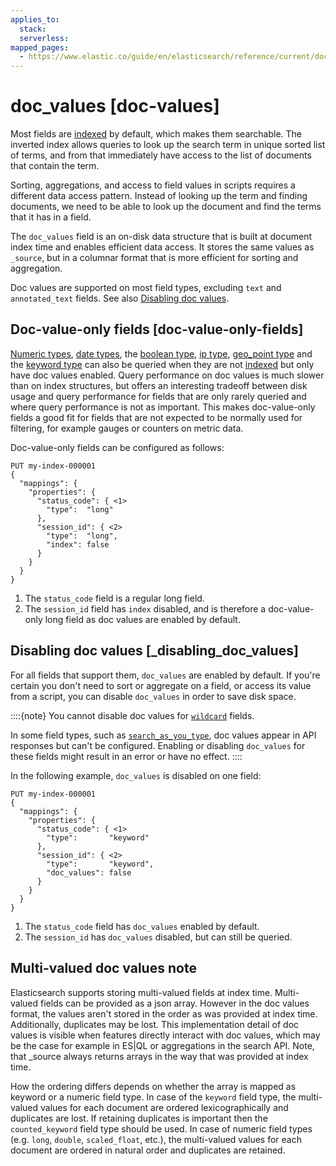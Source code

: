 ```yaml
---
applies_to:
  stack:
  serverless:
mapped_pages:
  - https://www.elastic.co/guide/en/elasticsearch/reference/current/doc-values.html
---
```


# doc_values [doc-values]

Most fields are [indexed](/reference/elasticsearch/mapping-reference/mapping-index.md) by default, which makes them searchable. The inverted index allows queries to look up the search term in unique sorted list of terms, and from that immediately have access to the list of documents that contain the term.

Sorting, aggregations, and access to field values in scripts requires a different data access pattern. Instead of looking up the term and finding documents, we need to be able to look up the document and find the terms that it has in a field.

The `doc_values` field is an on-disk data structure that is built at document index time and enables efficient data access. It stores the same values as `_source`, but in a columnar format that is more efficient for sorting and aggregation. 

Doc values are supported on most field types, excluding `text` and `annotated_text` fields. See also [Disabling doc values](#_disabling_doc_values).

## Doc-value-only fields [doc-value-only-fields]

[Numeric types](/reference/elasticsearch/mapping-reference/number.md), [date types](/reference/elasticsearch/mapping-reference/date.md), the [boolean type](/reference/elasticsearch/mapping-reference/boolean.md), [ip type](/reference/elasticsearch/mapping-reference/ip.md), [geo_point type](/reference/elasticsearch/mapping-reference/geo-point.md) and the [keyword type](/reference/elasticsearch/mapping-reference/keyword.md) can also be queried when they are not [indexed](/reference/elasticsearch/mapping-reference/mapping-index.md) but only have doc values enabled. Query performance on doc values is much slower than on index structures, but offers an interesting tradeoff between disk usage and query performance for fields that are only rarely queried and where query performance is not as important. This makes doc-value-only fields a good fit for fields that are not expected to be normally used for filtering, for example gauges or counters on metric data.

Doc-value-only fields can be configured as follows:

```console
PUT my-index-000001
{
  "mappings": {
    "properties": {
      "status_code": { <1>
        "type":  "long"
      },
      "session_id": { <2>
        "type":  "long",
        "index": false
      }
    }
  }
}
```

1. The `status_code` field is a regular long field.
2. The `session_id` field has `index` disabled, and is therefore a doc-value-only long field as doc values are enabled by default.



## Disabling doc values [_disabling_doc_values]

For all fields that support them, `doc_values` are enabled by default. If you're certain you don't need to sort or aggregate on a field, or access its value from a script, you can disable `doc_values` in order to save disk space.

::::{note}
You cannot disable doc values for [`wildcard`](/reference/elasticsearch/mapping-reference/keyword.md#wildcard-field-type) fields.

In some field types, such as [`search_as_you_type`](/reference/elasticsearch/mapping-reference/search-as-you-type.md), doc values appear in API responses but can't be configured. Enabling or disabling `doc_values` for these fields might result in an error or have no effect.
::::

In the following example, `doc_values` is disabled on one field:

```console
PUT my-index-000001
{
  "mappings": {
    "properties": {
      "status_code": { <1>
        "type":       "keyword"
      },
      "session_id": { <2>
        "type":       "keyword",
        "doc_values": false
      }
    }
  }
}
```

1. The `status_code` field has `doc_values` enabled by default.
2. The `session_id` has `doc_values` disabled, but can still be queried.

## Multi-valued doc values note

Elasticsearch supports storing multi-valued fields at index time. Multi-valued fields can be provided as a json array. However in the doc values format, the values aren't stored in the order as was provided at index time. Additionally, duplicates may be lost.
This implementation detail of doc values is visible when features directly interact with doc values, which may be the case for example in ES|QL or aggregations in the search API. Note, that _source always returns arrays in the way that was provided at index time.

How the ordering differs depends on whether the array is mapped as keyword or a numeric field type. In case of the `keyword` field type, the multi-valued values for each document are ordered lexicographically and duplicates are lost. If retaining duplicates is important then the `counted_keyword` field type should be used.
In case of numeric field types (e.g. `long`, `double`, `scaled_float`, etc.), the multi-valued values for each document are ordered in natural order and duplicates are retained.





